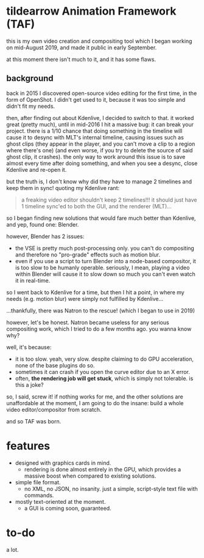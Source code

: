 # tildearrow Animation Framework (TAF)

this is my own video creation and compositing tool which I began working on mid-August 2019, and made it public in early September.

at this moment there isn't much to it, and it has some flaws.

## background

back in 2015 I discovered open-source video editing for the first time, in the form of OpenShot. I didn't get used to it, because it was too simple and didn't fit my needs.

then, after finding out about Kdenlive, I decided to switch to that. it worked great (pretty much), until in mid-2016 I hit a massive bug: it can break your project.
there is a 1/10 chance that doing something in the timeline will cause it to desync with MLT's internal timeline, causing issues such as ghost clips (they appear in the player, and you can't move a clip to a region where there's one) (and even worse, if you try to delete the source of said ghost clip, it crashes).
the only way to work around this issue is to save almost every time after doing something, and when you see a desync, close Kdenlive and re-open it.

but the truth is, I don't know why did they have to manage 2 timelines and keep them in sync! quoting my Kdenlive rant:

> a freaking video editor shouldn't keep 2 timelines!!! 
> it should just have 1 timeline sync'ed to both the GUI, and the renderer (MLT)...

so I began finding new solutions that would fare much better than Kdenlive, and yep, found one: Blender.

however, Blender has 2 issues:

- the VSE is pretty much post-processing only. you can't do compositing and therefore no "pro-grade" effects such as motion blur.
- even if you use a script to turn Blender into a node-based compositor, it is too slow to be humanly operable. seriously, I mean, playing a video within Blender will cause it to slow down so much you can't even watch it in real-time.

so I went back to Kdenlive for a time, but then I hit a point, in where my needs (e.g. motion blur) were simply not fulfilled by Kdenlive...

...thankfully, there was Natron to the rescue! (which I began to use in 2019)

however, let's be honest. Natron became useless for any serious compositing work, which I tried to do a few months ago. you wanna know why?

well, it's because:

- it is too slow. yeah, very slow. despite claiming to do GPU acceleration, none of the base plugins do so.
- sometimes it can crash if you open the curve editor due to an X error.
- often, **the rendering job will get stuck**, which is simply not tolerable. is this a joke?

so, I said, screw it! if nothing works for me, and the other solutions are unaffordable at the moment, I am going to do the insane: build a whole video editor/compositor from scratch.

and so TAF was born.

# features

- designed with graphics cards in mind.
  - rendering is done almost entirely in the GPU, which provides a massive boost when compared to existing solutions.
- simple file format.
  - no XML, no JSON, no insanity. just a simple, script-style text file with commands.
- mostly text-oriented at the moment.
  - a GUI is coming soon, guaranteed.

# to-do

a lot.
